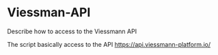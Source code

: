 # Viessman-API
Describe how to access to the Viessmann API

The script basically access to the API  https://api.viessmann-platform.io/

